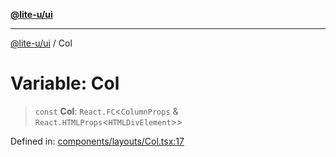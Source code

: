 [**@lite-u/ui**](../README.md)

***

[@lite-u/ui](../README.md) / Col

# Variable: Col

> `const` **Col**: `React.FC`\<`ColumnProps` & `React.HTMLProps`\<`HTMLDivElement`\>\>

Defined in: [components/layouts/Col.tsx:17](https://github.com/lite-u/ui/blob/a3383afe980399ed13aacd297829ecf246b98c24/src/components/layouts/Col.tsx#L17)
